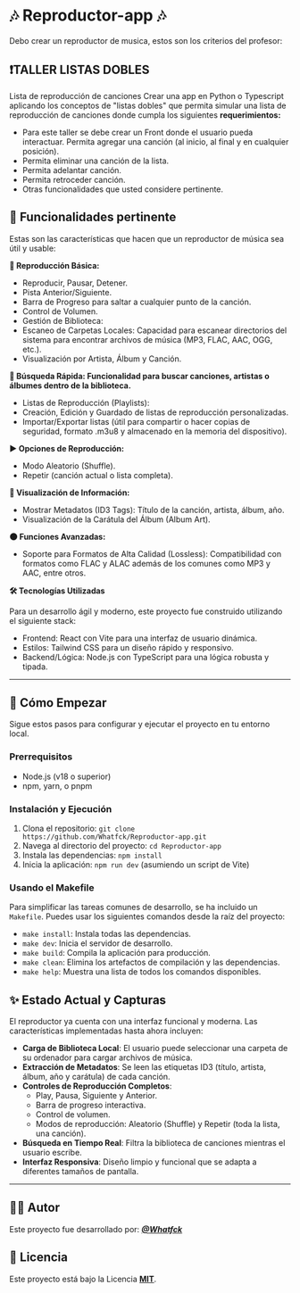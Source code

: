 # 🎶 Reproductor-app 🎶 #  

Debo crear un reproductor de musica, estos son los criterios del profesor:  

## ❗TALLER LISTAS DOBLES ##  
Lista de reproducción de canciones
Crear una app en Python o Typescript aplicando los conceptos de "listas dobles" que permita simular una lista de reproducción de canciones donde cumpla los siguientes **requerimientos:**  

- Para este taller se debe crear un Front donde el usuario pueda interactuar. Permita agregar una canción (al inicio, al final y en cualquier posición).
- Permita eliminar una canción de la lista.
- Permita adelantar canción.
- Permita retroceder canción.
- Otras funcionalidades que usted considere pertinente.

## 🔔 Funcionalidades pertinente ##  

Estas son las características que hacen que un reproductor de música sea útil y usable:  

**🎵 Reproducción Básica:**  

- Reproducir, Pausar, Detener.
- Pista Anterior/Siguiente.
- Barra de Progreso para saltar a cualquier punto de la canción.
- Control de Volumen.
- Gestión de Biblioteca:
- Escaneo de Carpetas Locales: Capacidad para escanear directorios del sistema para encontrar archivos de música (MP3, FLAC, AAC, OGG, etc.).
- Visualización por Artista, Álbum y Canción.  

**🔎 Búsqueda Rápida: Funcionalidad para buscar canciones, artistas o álbumes dentro de la biblioteca.**
- Listas de Reproducción (Playlists):
- Creación, Edición y Guardado de listas de reproducción personalizadas.
- Importar/Exportar listas (útil para compartir o hacer copias de seguridad, formato .m3u8 y almacenado en la memoria del dispositivo).  

**▶️ Opciones de Reproducción:**
- Modo Aleatorio (Shuffle).
- Repetir (canción actual o lista completa).  

**🔭 Visualización de Información:**
- Mostrar Metadatos (ID3 Tags): Título de la canción, artista, álbum, año.
- Visualización de la Carátula del Álbum (Album Art).  

**🌑 Funciones Avanzadas:**
- Soporte para Formatos de Alta Calidad (Lossless): Compatibilidad con formatos como FLAC y ALAC además de los comunes como MP3 y AAC, entre otros.

**🛠️ Tecnologías Utilizadas**

Para un desarrollo ágil y moderno, este proyecto fue construido utilizando el siguiente stack:
- Frontend: React con Vite para una interfaz de usuario dinámica.
- Estilos: Tailwind CSS para un diseño rápido y responsivo.
- Backend/Lógica: Node.js con TypeScript para una lógica robusta y tipada.

---
## 🚀 Cómo Empezar

Sigue estos pasos para configurar y ejecutar el proyecto en tu entorno local.

### Prerrequisitos
- Node.js (v18 o superior)
- npm, yarn, o pnpm

### Instalación y Ejecución
1. Clona el repositorio: `git clone https://github.com/Whatfck/Reproductor-app.git`
2. Navega al directorio del proyecto: `cd Reproductor-app`
3. Instala las dependencias: `npm install`
4. Inicia la aplicación: `npm run dev` (asumiendo un script de Vite)

### Usando el Makefile

Para simplificar las tareas comunes de desarrollo, se ha incluido un `Makefile`. Puedes usar los siguientes comandos desde la raíz del proyecto:

- `make install`: Instala todas las dependencias.
- `make dev`: Inicia el servidor de desarrollo.
- `make build`: Compila la aplicación para producción.
- `make clean`: Elimina los artefactos de compilación y las dependencias.
- `make help`: Muestra una lista de todos los comandos disponibles.

## ✨ Estado Actual y Capturas

El reproductor ya cuenta con una interfaz funcional y moderna. Las características implementadas hasta ahora incluyen:

- **Carga de Biblioteca Local**: El usuario puede seleccionar una carpeta de su ordenador para cargar archivos de música.
- **Extracción de Metadatos**: Se leen las etiquetas ID3 (título, artista, álbum, año y carátula) de cada canción.
- **Controles de Reproducción Completos**:
  - Play, Pausa, Siguiente y Anterior.
  - Barra de progreso interactiva.
  - Control de volumen.
  - Modos de reproducción: Aleatorio (Shuffle) y Repetir (toda la lista, una canción).
- **Búsqueda en Tiempo Real**: Filtra la biblioteca de canciones mientras el usuario escribe.
- **Interfaz Responsiva**: Diseño limpio y funcional que se adapta a diferentes tamaños de pantalla.

---

## 🧑‍💻 Autor

Este proyecto fue desarrollado por: ***[@Whatfck](https://github.com/Whatfck)***  

## 📄 Licencia
Este proyecto está bajo la Licencia [**MIT**](LICENSE).